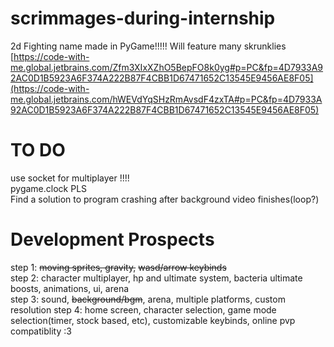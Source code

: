 # scrimmages-during-internship
2d Fighting name made in PyGame!!!!!
Will feature many skrunklies
[https://code-with-me.global.jetbrains.com/Zfm3XIxXZhO5BepFO8k0yg#p=PC&fp=4D7933A92AC0D1B5923A6F374A222B87F4CBB1D67471652C13545E9456AE8F05](https://code-with-me.global.jetbrains.com/hWEVdYqSHzRmAvsdF4zxTA#p=PC&fp=4D7933A92AC0D1B5923A6F374A222B87F4CBB1D67471652C13545E9456AE8F05)
# TO DO
use socket for multiplayer !!!!  
pygame.clock PLS  
Find a solution to program crashing after background video finishes(loop?)



# Development Prospects
step 1: ~~moving sprites, gravity,~~ ~~wasd/arrow keybinds~~  
step 2: character multiplayer, hp and ultimate system, bacteria ultimate boosts, animations, ui, arena  
step 3: sound, ~~background/bgm~~, arena, multiple platforms, custom resolution
step 4: home screen, character selection, game mode selection(timer, stock based, etc), customizable keybinds, online pvp compatiblity :3
